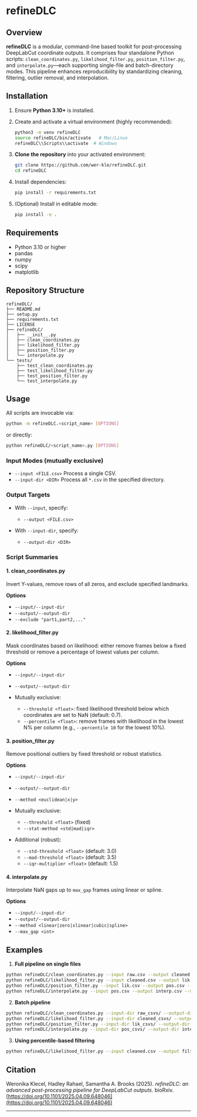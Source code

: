 # refineDLC

## Overview

**refineDLC** is a modular, command-line based toolkit for post-processing DeepLabCut coordinate outputs. It comprises four standalone Python scripts: `clean_coordinates.py`, `likelihood_filter.py`, `position_filter.py`, and `interpolate.py`—each supporting single-file and batch-directory modes. This pipeline enhances reproducibility by standardizing cleaning, filtering, outlier removal, and interpolation.

## Installation

1. Ensure **Python 3.10+** is installed.

2. Create and activate a virtual environment (highly recommended):

   ```bash
   python3 -m venv refineDLC
   source refineDLC/bin/activate   # Mac/Linux
   refineDLC\\Scripts\\activate  # Windows
   ```

3. **Clone the repository** into your activated environment:

   ```bash
   git clone https://github.com/wer-kle/refineDLC.git
   cd refineDLC
   ```

4. Install dependencies:

   ```bash
   pip install -r requirements.txt
   ```

5. (Optional) Install in editable mode:

   ```bash
   pip install -e .
   ```

## Requirements

* Python 3.10 or higher
* pandas
* numpy
* scipy
* matplotlib

## Repository Structure

```
refineDLC/
├── README.md
├── setup.py
├── requirements.txt
├── LICENSE
├── refineDLC/
│   ├── __init__.py
│   ├── clean_coordinates.py
│   ├── likelihood_filter.py
│   ├── position_filter.py
│   └── interpolate.py
└── tests/
    ├── test_clean_coordinates.py
    ├── test_likelihood_filter.py
    ├── test_position_filter.py
    └── test_interpolate.py
```

## Usage

All scripts are invocable via:

```bash
python -m refineDLC.<script_name> [OPTIONS]
```

or directly:

```bash
python refineDLC/<script_name>.py [OPTIONS]
```

### Input Modes (mutually exclusive)

* `--input <FILE.csv>`
  Process a single CSV.
* `--input-dir <DIR>`
  Process all `*.csv` in the specified directory.

### Output Targets

* With `--input`, specify:

  * `--output <FILE.csv>`
* With `--input-dir`, specify:

  * `--output-dir <DIR>`

### Script Summaries

#### 1. clean\_coordinates.py

Invert Y-values, remove rows of all zeros, and exclude specified landmarks.

**Options**

* `--input/--input-dir`
* `--output/--output-dir`
* `--exclude "part1,part2,..."`

#### 2. likelihood\_filter.py

Mask coordinates based on likelihood: either remove frames below a fixed threshold or remove a percentage of lowest values per column.

**Options**

* `--input/--input-dir`
* `--output/--output-dir`
* Mutually exclusive:

  * `--threshold <float>`: fixed likelihood threshold below which coordinates are set to NaN (default: 0.7).
  * `--percentile <float>`: remove frames with likelihood in the lowest N% per column (e.g., `--percentile 10` for the lowest 10%).

#### 3. position\_filter.py

Remove positional outliers by fixed threshold or robust statistics.

**Options**

* `--input/--input-dir`
* `--output/--output-dir`
* `--method <euclidean|x|y>`
* Mutually exclusive:

  * `--threshold <float>` (fixed)
  * `--stat-method <std|mad|iqr>`
* Additional (robust):

  * `--std-threshold <float>` (default: 3.0)
  * `--mad-threshold <float>` (default: 3.5)
  * `--iqr-multiplier <float>` (default: 1.5)

#### 4. interpolate.py

Interpolate NaN gaps up to `max_gap` frames using linear or spline.

**Options**

* `--input/--input-dir`
* `--output/--output-dir`
* `--method <linear|zero|slinear|cubic|spline>`
* `--max_gap <int>`

## Examples

1. **Full pipeline on single files**

```bash
python refineDLC/clean_coordinates.py --input raw.csv --output cleaned.csv --exclude "nose,tail"
python refineDLC/likelihood_filter.py --input cleaned.csv --output lik.csv --threshold 0.6
python refineDLC/position_filter.py --input lik.csv --output pos.csv --method euclidean --threshold 30
python refineDLC/interpolate.py --input pos.csv --output interp.csv --method cubic --max-gap 5
```

2. **Batch pipeline**

```bash
python refineDLC/clean_coordinates.py --input-dir raw_csvs/ --output-dir cleaned_csvs/ --exclude "elbow,knee"
python refineDLC/likelihood_filter.py --input-dir cleaned_csvs/ --output-dir lik_csvs/ --threshold 0.6
python refineDLC/position_filter.py --input-dir lik_csvs/ --output-dir pos_csvs/ --method euclidean --stat-method mad
python refineDLC/interpolate.py --input-dir pos_csvs/ --output-dir interp_csvs/ --method linear --max-gap 3
```

3. **Using percentile-based filtering**

```bash
python refineDLC/likelihood_filter.py --input cleaned.csv --output filtered.csv --percentile 10
```

## Citation

Weronika Klecel, Hadley Rahael, Samantha A. Brooks (2025). *refineDLC: an advanced post-processing pipeline for DeepLabCut outputs*. bioRxiv. [https://doi.org/10.1101/2025.04.09.648046](https://doi.org/10.1101/2025.04.09.648046)

---
